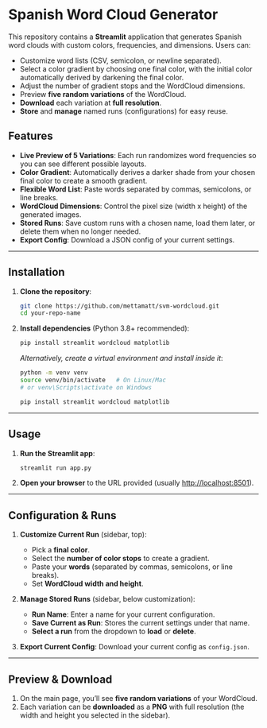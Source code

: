 # Spanish Word Cloud Generator

This repository contains a **Streamlit** application that generates Spanish word clouds with custom colors, frequencies, and dimensions. Users can:

- Customize word lists (CSV, semicolon, or newline separated).
- Select a color gradient by choosing one final color, with the initial color automatically derived by darkening the final color.
- Adjust the number of gradient stops and the WordCloud dimensions.
- Preview **five random variations** of the WordCloud.
- **Download** each variation at **full resolution**.
- **Store** and **manage** named runs (configurations) for easy reuse.

## Features

- **Live Preview of 5 Variations**: Each run randomizes word frequencies so you can see different possible layouts.
- **Color Gradient**: Automatically derives a darker shade from your chosen final color to create a smooth gradient.
- **Flexible Word List**: Paste words separated by commas, semicolons, or line breaks.
- **WordCloud Dimensions**: Control the pixel size (width x height) of the generated images.
- **Stored Runs**: Save custom runs with a chosen name, load them later, or delete them when no longer needed.
- **Export Config**: Download a JSON config of your current settings.

---

## Installation

1. **Clone the repository**:
   ```bash
   git clone https://github.com/mettamatt/svm-wordcloud.git
   cd your-repo-name
   ```
2. **Install dependencies** (Python 3.8+ recommended):
   ```bash
   pip install streamlit wordcloud matplotlib
   ```
   *Alternatively, create a virtual environment and install inside it*:
   ```bash
   python -m venv venv
   source venv/bin/activate   # On Linux/Mac
   # or venv\Scripts\activate on Windows

   pip install streamlit wordcloud matplotlib
   ```

---

## Usage

1. **Run the Streamlit app**:
   ```bash
   streamlit run app.py
   ```
2. **Open your browser** to the URL provided (usually [http://localhost:8501](http://localhost:8501)).

---

## Configuration & Runs

1. **Customize Current Run** (sidebar, top):
   - Pick a **final color**.
   - Select the **number of color stops** to create a gradient.
   - Paste your **words** (separated by commas, semicolons, or line breaks).
   - Set **WordCloud width and height**.

2. **Manage Stored Runs** (sidebar, below customization):
   - **Run Name**: Enter a name for your current configuration.
   - **Save Current as Run**: Stores the current settings under that name.
   - **Select a run** from the dropdown to **load** or **delete**.

3. **Export Current Config**: Download your current config as `config.json`.

---

## Preview & Download

1. On the main page, you’ll see **five random variations** of your WordCloud.
2. Each variation can be **downloaded** as a **PNG** with full resolution (the width and height you selected in the sidebar).
